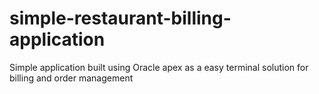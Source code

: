 # simple-restaurant-billing-application
Simple application built using Oracle apex as a easy terminal solution for billing and order management
